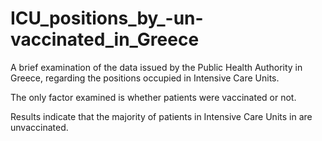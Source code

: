 # ICU_positions_by_-un-vaccinated_in_Greece

A brief examination of the data issued by the Public Health Authority in Greece, regarding the positions occupied in Intensive Care Units. 

The only factor examined is whether patients were vaccinated or not.

Results indicate that the majority of patients in Intensive Care Units in are unvaccinated.
